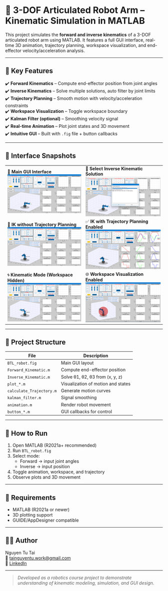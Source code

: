 # 🤖 3-DOF Articulated Robot Arm – Kinematic Simulation in MATLAB

This project simulates the **forward and inverse kinematics** of a 3-DOF articulated robot arm using MATLAB. It features a full GUI interface, real-time 3D animation, trajectory planning, workspace visualization, and end-effector velocity/acceleration analysis.

---

## 🎯 Key Features

✔️ **Forward Kinematics** – Compute end-effector position from joint angles  
✔️ **Inverse Kinematics** – Solve multiple solutions, auto filter by joint limits  
✔️ **Trajectory Planning** – Smooth motion with velocity/acceleration constraints  
✔️ **Workspace Visualization** – Toggle workspace boundary  
✔️ **Kalman Filter (optional)** – Smoothing velocity signal  
✔️ **Real-time Animation** – Plot joint states and 3D movement  
✔️ **Intuitive GUI** – Built with `.fig` file + button callbacks

---

## 📸 Interface Snapshots

| | |
|-----------------------------|------------------------------|
| 🔧 **Main GUI Interface**  <br> ![GUI](screenshots/GUI.png) | 🔄 **Select Inverse Kinematic Solution**  <br> ![Choose IK](screenshots/choose_Inverse.png) |
| 🚫 **IK without Trajectory Planning** <br> ![IK only](screenshots/Inverse_not_Trajectory_Planning.png) | ✅ **IK with Trajectory Planning Enabled** <br> ![IK+Trajectory](screenshots/Inverse_Trajectory_Planning.png) |
| 🌀 **Kinematic Mode (Workspace Hidden)** <br> ![No WS](screenshots/Kinematic_not_workspace.png) | 🌐 **Workspace Visualization Enabled** <br> ![With WS](screenshots/kinematic_workspace.png) |



---

## 📁 Project Structure

| File | Description |
|------|-------------|
| `BTL_robot.fig` | Main GUI layout |
| `Forward_Kinematic.m` | Compute end-effector position |
| `Inverse_Kinematic.m` | Solve θ1, θ2, θ3 from (x, y, z) |
| `plot_*.m` | Visualization of motion and states |
| `calculate_Trajectory.m` | Generate motion curves |
| `kalman_filter.m` | Signal smoothing |
| `animation.m` | Render robot movement |
| `button_*.m` | GUI callbacks for control |

---

## 🚀 How to Run

1. Open MATLAB (R2021a+ recommended)  
2. Run `BTL_robot.fig`  
3. Select mode:  
   - Forward → input joint angles  
   - Inverse → input position  
4. Toggle animation, workspace, and trajectory  
5. Observe plots and 3D movement

---

## 📌 Requirements

- MATLAB (R2021a or newer)
- 3D plotting support
- GUIDE/AppDesigner compatible

---

## 👨‍💻 Author

Nguyen Tu Tai  
📧 [tainguyentu.work@gmail.com](mailto:tainguyentu.work@gmail.com)  
🔗 [LinkedIn](https://www.linkedin.com/in/nguyentutai0502)

---

> *Developed as a robotics course project to demonstrate understanding of kinematic modeling, simulation, and GUI design.*



